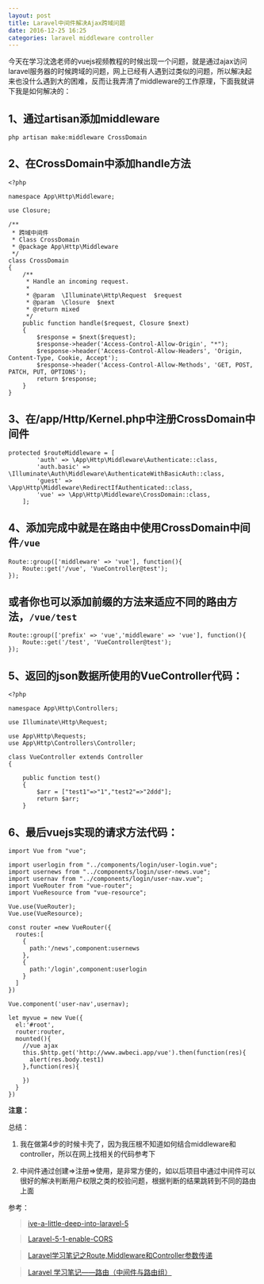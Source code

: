 ```yaml
---
layout: post
title: Laravel中间件解决Ajax跨域问题
date: 2016-12-25 16:25
categories: laravel middleware controller
---
```


今天在学习沈逸老师的vuejs视频教程的时候出现一个问题，就是通过ajax访问laravel服务器的时候跨域的问题，网上已经有人遇到过类似的问题，所以解决起来也没什么遇到大的困难，反而让我弄清了middleware的工作原理，下面我就讲下我是如何解决的：

## 1、通过artisan添加middleware

```
php artisan make:middleware CrossDomain
```

## 2、在CrossDomain中添加handle方法

```
<?php

namespace App\Http\Middleware;

use Closure;

/**
 * 跨域中间件
 * Class CrossDomain
 * @package App\Http\Middleware
 */
class CrossDomain
{
    /**
     * Handle an incoming request.
     *
     * @param  \Illuminate\Http\Request  $request
     * @param  \Closure  $next
     * @return mixed
     */
    public function handle($request, Closure $next)
    {
        $response = $next($request);
        $response->header('Access-Control-Allow-Origin', "*");
        $response->header('Access-Control-Allow-Headers', 'Origin, Content-Type, Cookie, Accept');
        $response->header('Access-Control-Allow-Methods', 'GET, POST, PATCH, PUT, OPTIONS');
        return $response;
    }
}
```

## 3、在/app/Http/Kernel.php中注册CrossDomain中间件

```
protected $routeMiddleware = [
        'auth' => \App\Http\Middleware\Authenticate::class,
        'auth.basic' => \Illuminate\Auth\Middleware\AuthenticateWithBasicAuth::class,
        'guest' => \App\Http\Middleware\RedirectIfAuthenticated::class,
        'vue' => \App\Http\Middleware\CrossDomain::class,
    ];
```

## 4、添加完成中就是在路由中使用CrossDomain中间件`/vue`

```
Route::group(['middleware' => 'vue'], function(){
    Route::get('/vue', 'VueController@test');
});
```

## 或者你也可以添加前缀的方法来适应不同的路由方法，`/vue/test`

```
Route::group(['prefix' => 'vue','middleware' => 'vue'], function(){
    Route::get('/test', 'VueController@test');
});
```

## 5、返回的json数据所使用的VueController代码：

```
<?php

namespace App\Http\Controllers;

use Illuminate\Http\Request;

use App\Http\Requests;
use App\Http\Controllers\Controller;

class VueController extends Controller
{

    public function test()
    {
        $arr = ["test1"=>"1","test2"=>"2ddd"];
        return $arr;
    }
```

## 6、最后vuejs实现的请求方法代码：

```
import Vue from "vue";

import userlogin from "../components/login/user-login.vue";
import usernews from "../components/login/user-news.vue";
import usernav from "../components/login/user-nav.vue";
import VueRouter from "vue-router";
import VueResource from "vue-resource";

Vue.use(VueRouter);
Vue.use(VueResource);

const router =new VueRouter({
  routes:[
    {
      path:'/news',component:usernews
    },
    {
      path:'/login',component:userlogin
    }
  ]
})

Vue.component('user-nav',usernav);

let myvue = new Vue({
  el:'#root',
  router:router,
  mounted(){
    //vue ajax
    this.$http.get('http://www.awbeci.app/vue').then(function(res){
      alert(res.body.test1)
    },function(res){

    })
  }
})

```

**注意：**


总结：

1. 我在做第4步的时候卡壳了，因为我压根不知道如何结合middleware和controller，所以在网上找相关的代码参考下

2. 中间件通过创建=>注册=>使用，是非常方便的，如以后项目中通过中间件可以很好的解决判断用户权限之类的校验问题，根据判断的结果跳转到不同的路由上面

参考：

> [ive-a-little-deep-into-laravel-5](https://www.laravist.com/series/dive-a-little-deep-into-laravel-5/episodes/3)

> [Laravel-5-1-enable-CORS](http://en.vedovelli.com.br/2015/web-development/Laravel-5-1-enable-CORS/)

> [Laravel学习笔记之Route,Middleware和Controller参数传递](https://segmentfault.com/a/1190000007227276)

> [Laravel 学习笔记——路由（中间件与路由组）](https://my.oschina.net/u/2444569/blog/511706)
